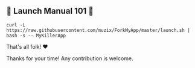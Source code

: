 ## 🚀 Launch Manual 101 📱 ##
```
curl -L https://raw.githubusercontent.com/muzix/ForkMyApp/master/launch.sh | bash -s -- MyKillerApp
```

That's all folk! ❤

Thanks for your time! Any contribution is welcome.